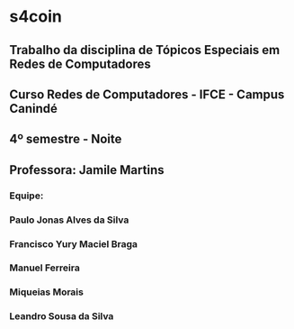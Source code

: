# s4coin

## Trabalho da disciplina de Tópicos Especiais em Redes de Computadores

## Curso Redes de Computadores - IFCE - Campus Canindé
## 4º semestre - Noite
## Professora: Jamile Martins
### Equipe:
### Paulo Jonas Alves da Silva
### Francisco Yury Maciel Braga
### Manuel Ferreira
### Miqueias Morais
### Leandro Sousa da Silva
